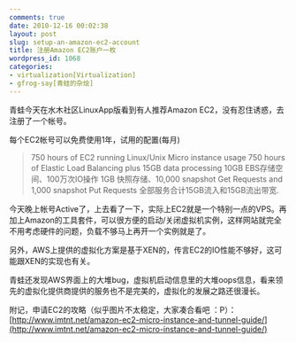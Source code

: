 ```yaml
---
comments: true
date: 2010-12-16 00:02:38
layout: post
slug: setup-an-amazon-ec2-account
title: 注册Amazon EC2账户一枚
wordpress_id: 1068
categories:
- virtualization[Virtualization]
- gfrog-say[青蛙的杂烩]
---
```


青蛙今天在水木社区LinuxApp版看到有人推荐Amazon EC2，没有忍住诱惑，去注册了一个帐号。

每个EC2帐号可以免费使用1年，试用的配置(每月)


> 750 hours of EC2 running Linux/Unix Micro instance usage
750 hours of Elastic Load Balancing plus 15GB data processing
10GB EBS存储空间、100万次IO操作
1GB 快照存储、10,000 snapshot Get Requests and 1,000 snapshot Put Requests
全部服务合计15GB流入和15GB流出带宽.


今天晚上帐号Active了，上去看了一下，实际上EC2就是一个特别一点的VPS。再加上Amazon的工具套件，可以很方便的启动/关闭虚拟机实例，这样网站就完全不用考虑硬件的问题，负载不够马上再开一个实例就是了。

另外，AWS上提供的虚拟化方案是基于XEN的，传言EC2的IO性能不够好，这可能跟XEN的实现也有关。

青蛙还发现AWS界面上的大堆bug，虚拟机启动信息里的大堆oops信息，看来领先的虚拟化提供商提供的服务也不是完美的，虚拟化的发展之路还很漫长。

附记，申请EC2的攻略（似乎图片不太稳定，大家凑合看吧 ：P）：
[http://www.imtnt.net/amazon-ec2-micro-instance-and-tunnel-guide/](http://www.imtnt.net/amazon-ec2-micro-instance-and-tunnel-guide/)
